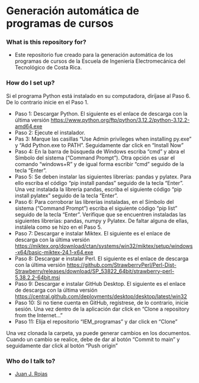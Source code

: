 Generación automática de programas de cursos
============

### What is this repository for?

* Este repositorio fue creado para la generación automática de los programas de cursos de la Escuela de Ingeniería Electromecánica del Tecnológico de Costa Rica.

### How do I set up?

Si el programa Python está instalado en su computadora, diríjase al Paso 6. De lo contrario inicie en el Paso 1. 

* Paso 1: Descargar Python. El siguiente es el enlace de descarga con la última versión https://www.python.org/ftp/python/3.12.2/python-3.12.2-amd64.exe
* Paso 2: Ejecute el instalador.
* Pas 3: Marque las casillas “Use Admin privileges when installing py.exe” y “Add Python.exe to PATH”. Seguidamente dar click en “Install Now”
* Paso 4: En la barra de búsqueda de Windows escriba “cmd” y abra el Símbolo del sistema (“Command Prompt”). Otra opción es usar el comando “windows+R” y de igual forma escribir “cmd” seguido de la tecla “Enter”. 
* Paso 5: Se deben instalar las siguientes librerías: pandas y pylatex. Para ello escriba el código “pip install pandas” seguido de la tecla “Enter”. Una vez instalada la librería pandas, escriba el siguiente código “pip install pylatex” seguido de la tecla “Enter”.
* Paso 6: Para corroborar las librerías instaladas, en el Símbolo del sistema (“Command Prompt”) escriba el siguiente código “pip list” seguido de la tecla “Enter”. Verifique que se encuentren instaladas las siguientes librerías: pandas, numpy y Pylatex. De faltar alguna de ellas, instálela como se hizo en el Paso 5.
* Paso 7: Descargar e instalar Miktex. El siguiente es el enlace de descarga con la última versión https://miktex.org/download/ctan/systems/win32/miktex/setup/windows-x64/basic-miktex-24.1-x64.exe
* Paso 8: Descargar e instalar Perl. El siguiente es el enlace de descarga con la última versión https://github.com/StrawberryPerl/Perl-Dist-Strawberry/releases/download/SP_53822_64bit/strawberry-perl-5.38.2.2-64bit.msi
* Paso 9: Descargar e instalar GitHub Desktop. El siguiente es el enlace de descarga con la última versión https://central.github.com/deployments/desktop/desktop/latest/win32
* Paso 10: Si no tiene cuenta en GitHub, regístrese, de lo contrario, inicie sesión. Una vez dentro de la aplicación dar click en “Clone a repository from the Internet…”
* Paso 11: Elija el repositorio “IEM_programas” y dar click en “Clone”

Una vez clonada la carpeta, ya puede generar cambios en los documentos. Cuando un cambio se realice, debe de dar al botón “Commit to main”  y seguidamente dar click al botón “Push origin”

### Who do I talk to? ###

* [Juan J. Rojas](mailto:juan.rojas@itcr.ac.cr)
